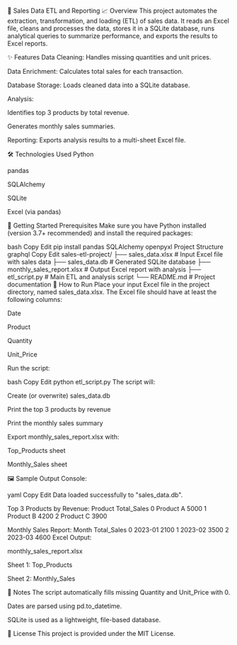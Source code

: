 🛒 Sales Data ETL and Reporting
📈 Overview
This project automates the extraction, transformation, and loading (ETL) of sales data. It reads an Excel file, cleans and processes the data, stores it in a SQLite database, runs analytical queries to summarize performance, and exports the results to Excel reports.

✨ Features
Data Cleaning: Handles missing quantities and unit prices.

Data Enrichment: Calculates total sales for each transaction.

Database Storage: Loads cleaned data into a SQLite database.

Analysis:

Identifies top 3 products by total revenue.

Generates monthly sales summaries.

Reporting: Exports analysis results to a multi-sheet Excel file.

🛠️ Technologies Used
Python

pandas

SQLAlchemy

SQLite

Excel (via pandas)

🚀 Getting Started
Prerequisites
Make sure you have Python installed (version 3.7+ recommended) and install the required packages:

bash
Copy
Edit
pip install pandas SQLAlchemy openpyxl
Project Structure
graphql
Copy
Edit
sales-etl-project/
├── sales_data.xlsx              # Input Excel file with sales data
├── sales_data.db                # Generated SQLite database
├── monthly_sales_report.xlsx    # Output Excel report with analysis
├── etl_script.py                # Main ETL and analysis script
└── README.md                    # Project documentation
🧩 How to Run
Place your input Excel file in the project directory, named sales_data.xlsx.
The Excel file should have at least the following columns:

Date

Product

Quantity

Unit_Price

Run the script:

bash
Copy
Edit
python etl_script.py
The script will:

Create (or overwrite) sales_data.db

Print the top 3 products by revenue

Print the monthly sales summary

Export monthly_sales_report.xlsx with:

Top_Products sheet

Monthly_Sales sheet

🖼️ Sample Output
Console:

yaml
Copy
Edit
Data loaded successfully to "sales_data.db".

Top 3 Products by Revenue:
        Product  Total_Sales
0     Product A        5000
1     Product B        4200
2     Product C        3900

Monthly Sales Report:
       Month  Total_Sales
0  2023-01         2100
1  2023-02         3500
2  2023-03         4600
Excel Output:

monthly_sales_report.xlsx

Sheet 1: Top_Products

Sheet 2: Monthly_Sales

📝 Notes
The script automatically fills missing Quantity and Unit_Price with 0.

Dates are parsed using pd.to_datetime.

SQLite is used as a lightweight, file-based database.

📄 License
This project is provided under the MIT License.

